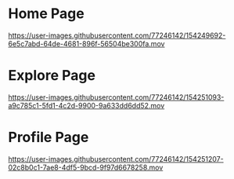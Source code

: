 # Home Page

https://user-images.githubusercontent.com/77246142/154249692-6e5c7abd-64de-4681-896f-56504be300fa.mov

# Explore Page

https://user-images.githubusercontent.com/77246142/154251093-a9c785c1-5fd1-4c2d-9900-9a633dd6dd52.mov

# Profile Page

https://user-images.githubusercontent.com/77246142/154251207-02c8b0c1-7ae8-4df5-9bcd-9f97d6678258.mov
